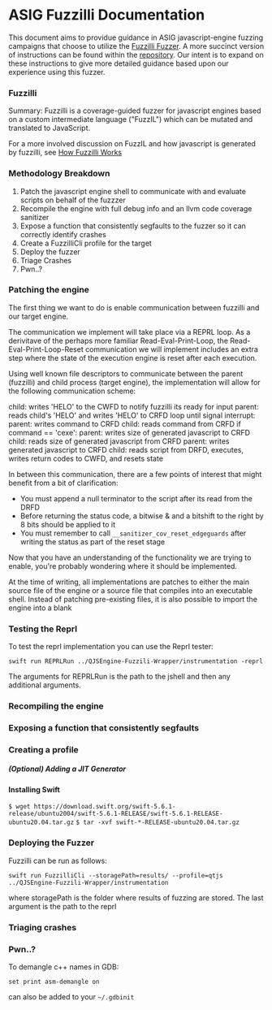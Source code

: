 ASIG Fuzzilli Documentation
==========================


This document aims to providue guidance in ASIG javascript-engine fuzzing campaigns that choose to utilize the [Fuzzilli Fuzzer](https://github.com/googleprojectzero/fuzzilli). A more succinct version of instructions can be found within the [repository](https://github.com/googleprojectzero/fuzzilli/blob/main/Targets/README.md). Our intent is to expand on these instructions to give more detailed guidance based upon our experience using this fuzzer. 

### Fuzzilli
Summary: Fuzzilli is a coverage-guided fuzzer for javascript engines based on a custom intermediate language ("FuzzIL") which can be mutated and translated to JavaScript.

For a more involved discussion on FuzzIL and how javascript is generated by fuzzilli, see [How Fuzzilli Works](https://github.com/googleprojectzero/fuzzilli/blob/main/Docs/HowFuzzilliWorks.md)

### Methodology Breakdown
1. Patch the javascript engine shell to communicate with and evaluate scripts on behalf of the fuzzzer
2. Recompile the engine with full debug info and an llvm code coverage sanitizer
3. Expose a function that consistently segfaults to the fuzzer so it can correctly identify crashes
4. Create a FuzzilliCli profile for the target
2. Deploy the fuzzer
3. Triage Crashes
4. Pwn..?


### Patching the engine
The first thing we want to do is enable communication between fuzzilli and our target engine. 

The communication we implement will take place via a REPRL loop. As a derivitave of the perhaps more familiar Read-Eval-Print-Loop, the Read-Eval-Print-Loop-Reset communication we will implement includes an extra step where the state of the execution engine is reset after each execution. 

Using well known file descriptors to communicate between the parent (fuzzilli) and child process (target engine), the implementation will allow for the following communication scheme:

child: writes 'HELO' to the CWFD to notify fuzzilli its ready for input
parent: reads child's 'HELO' and writes 'HELO' to CRFD
loop until signal interrupt:
    parent: writes command to CRFD
    child: reads command from CRFD
    if command == 'cexe':
        parent: writes size of generated javascript to CRFD
        child: reads size of generated javascript from CRFD
        parent: writes generated javascript to CRFD
        child: reads script from DRFD, executes, writes return codes to CWFD, and resets state

In between this communication, there are a few points of interest that might benefit from a bit of clarification:

- You must append a null terminator to the script after its read from the DRFD
- Before returning the status code, a bitwise & and a bitshift to the right by 8 bits should be applied to it 
- You must remember to call `__sanitizer_cov_reset_edgeguards` after writing the status as part of the reset stage

Now that you have an understanding of the functionality we are trying to enable, you're probably wondering where it should be implemented.

At the time of writing, all implementations are patches to either the main source file of the engine or a source file that compiles into an executable shell. Instead of patching pre-existing files, it is also possible to import the engine into a blank 

### Testing the Reprl
To test the reprl implementation you can use the Reprl tester:
```
swift run REPRLRun ../QJSEngine-Fuzzili-Wrapper/instrumentation -reprl
```
The arguments for REPRLRun is the path to the jshell and then any additional arguments.

### Recompiling the engine

### Exposing a function that consistently segfaults

### Creating a profile

##### (Optional) Adding a JIT Generator


#### Installing Swift

`$ wget https://download.swift.org/swift-5.6.1-release/ubuntu2004/swift-5.6.1-RELEASE/swift-5.6.1-RELEASE-ubuntu20.04.tar.gz`
`$ tar -xvf swift-*-RELEASE-ubuntu20.04.tar.gz`

### Deploying the Fuzzer

Fuzzilli can be run as follows: 
```
swift run FuzzilliCli --storagePath=results/ --profile=qtjs ../QJSEngine-Fuzzili-Wrapper/instrumentation
```
where storagePath is the folder where results of fuzzing are stored. The last argument is the path to the reprl

### Triaging crashes



### Pwn..?

To demangle c++ names in GDB:
```
set print asm-demangle on
```
can also be added to your `~/.gdbinit`
